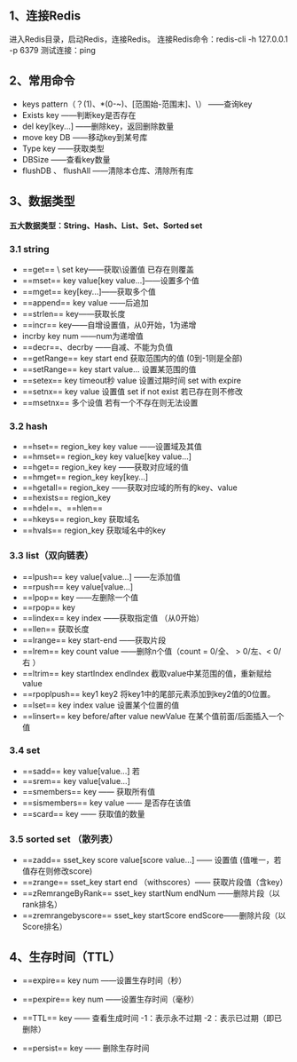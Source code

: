 ## 1、连接Redis
进入Redis目录，启动Redis，连接Redis。
连接Redis命令：redis-cli -h 127.0.0.1 -p 6379
测试连接：ping
## 2、常用命令
- keys pattern（？(1)、*(0-~)、[范围始-范围末]、\）
——查询key
- Exists key
——判断key是否存在
- del key[key...]
——删除key，返回删除数量
- move key DB
——移动key到某号库
- Type key
——获取类型
- DBSize
——查看key数量
- flushDB 、 flushAll
——清除本仓库、清除所有库 


## 3、数据类型
#### 五大数据类型：String、Hash、List、Set、Sorted set
### 3.1 string
- ==get== \ set key——获取\设置值
  已存在则覆盖
- ==mset== key value[key value...]——设置多个值
- ==mget== key[key...]——获取多个值 
- ==append== key value ——后追加
- ==strlen== key——获取长度
- ==incr== key——自增设置值，从0开始，1为递增
- incrby key num ——num为递增值
- ==decr==、decrby ——自减、不能为负值
- ==getRange== key start end 获取范围内的值 (0到-1则是全部)
- ==setRange== key start value... 设置某范围的值
- ==setex== key timeout秒 value 设置过期时间 set with expire
- ==setnx== key value 设置值 set if not exist
  若已存在则不修改
- ==msetnx== 多个设值
  若有一个不存在则无法设置

### 3.2 hash
- ==hset== region_key key value ——设置域及其值
- ==hmset== region_key key value[key value...]
- ==hget== region_key key ——获取对应域的值
- ==hmget== region_key key[key...]
- ==hgetall== region_key ——获取对应域的所有的key、value
- ==hexists== region_key 
- ==hdel==、==hlen==
- ==hkeys== region_key 获取域名
- ==hvals== region_key 获取域名中的key

### 3.3 list（双向链表）
- ==lpush== key value[value...] ——左添加值
- ==rpush== key value[value...]
- ==lpop== key ——左删除一个值
- ==rpop== key
- ==lindex== key index ——获取指定值 （从0开始）
- ==llen== 获取长度
- ==lrange== key start-end ——获取片段
- ==lrem== key count value ——删除n个值（count = 0/全、 > 0/左、< 0/右 ）
- ==ltrim== key startIndex endIndex 截取value中某范围的值，重新赋给value 
- ==rpoplpush== key1 key2 将key1中的尾部元素添加到key2值的0位置。 
- ==lset== key index value 设置某个位置的值
- ==linsert== key before/after value newValue 在某个值前面/后面插入一个值 

### 3.4 set 
- ==sadd== key value[value...] 若
- ==srem== key value[value...]
- ==smembers== key —— 获取所有值
- ==sismembers== key value —— 是否存在该值
- ==scard== key —— 获取值的数量 

### 3.5 sorted set （散列表）
- ==zadd== sset_key score value[score value...] —— 设置值
(值唯一，若值存在则修改score)
- ==zrange== sset_key start end （withscores）—— 获取片段值（含key）
- ==zRemrangeByRank== sset_key startNum endNum ——删除片段（以rank排名）
- ==zremrangebyscore== sset_key startScore endScore——删除片段（以Score排名）

## 4、生存时间（TTL）
- ==expire== key num ——设置生存时间（秒）
- ==pexpire== key num ——设置生存时间（毫秒） 
- ==TTL== key —— 查看生成时间
  -1：表示永不过期
-2：表示已过期（即已删除）

- ==persist== key —— 删除生存时间
